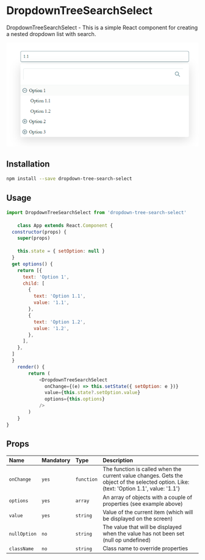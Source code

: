 # DropdownTreeSearchSelect

DropdownTreeSearchSelect - This is a simple React component for creating a nested dropdown list with search.

![React Multiselect](src/assets/img/img.png)

## Installation

```bash
npm install --save dropdown-tree-search-select

```

## Usage

```js
import DropdownTreeSearchSelect from 'dropdown-tree-search-select'

    class App extends React.Component {
  constructor(props) {
    super(props)

    this.state = { setOption: null }
  }
  get options() {
    return [{
      text: 'Option 1',
      child: [
        {
          text: 'Option 1.1',
          value: '1.1',
        },
        {
          text: 'Option 1.2',
          value: '1.2',
        },
      ],
    },
  ]
  }
    render() {
        return (
            <DropdownTreeSearchSelect
              onChange={(e) => this.setState({ setOption: e })}
              value={this.state?.setOption.value}
              options={this.options}
            />
        )
    }
}
```

##  Props

| Name | Mandatory  | Type  | Description |
| :----| :--------  |:----  |:----------  |
| `onChange` | `yes` | `function`  | The function is called when the current value changes. Gets the object of the selected option. Like: {text: 'Option 1.1', value: '1.1'}
| `options` | `yes` | `array` | An array of objects with a couple of properties (see example above)
| `value` | `yes` | `string` | Value of the current item (which will be displayed on the screen)
| `nullOption` | `no` | `string` | The value that will be displayed when the value has not been set (null op undefined)
| `className` | `no` | `string` | Class name to override properties
```